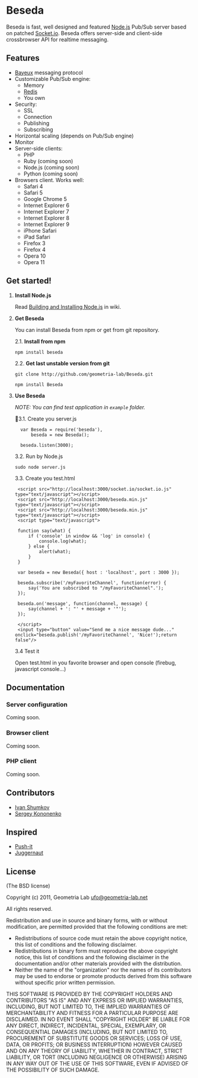 Beseda
============

Beseda is fast, well designed and featured [Node.js](http://nodejs.org) Pub/Sub server based on patched [Socket.io](http://socket.io).
Beseda offers server-side and client-side crossbrowser API for realtime messaging.

Features
---

* [Bayeux](http://svn.cometd.com/trunk/bayeux/bayeux.html) messaging protocol
* Customizable Pub/Sub engine:
    * Memory
    * [Redis](http://redis.io)
    * You own
* Security:
    * SSL
    * Connection
    * Publishing
    * Subscribing
* Horizontal scaling (depends on Pub/Sub engine)
* Monitor
* Server-side clients:
    * PHP
    * Ruby (coming soon)
    * Node.js (coming soon)
    * Python (coming soon)
* Browsers client. Works well:
    * Safari 4
    * Safari 5
    * Google Chrome 5
    * Internet Explorer 6
    * Internet Explorer 7
    * Internet Explorer 8
    * Internet Explorer 9
    * iPhone Safari
    * iPad Safari
    * Firefox 3
    * Firefox 4
    * Opera 10
    * Opera 11

Get started!
---

1. **Install Node.js**

    Read [Building and Installing Node.js](https://github.com/joyent/node/wiki/Installation) in wiki.

2. **Get Beseda**

   You can install Beseda from npm or get from git repository.

   2.1. **Install from npm**

   `npm install beseda`

   2.2. **Get last unstable version from git**

   `git clone http://github.com/geometria-lab/Beseda.git`

    `npm install Beseda`

3. **Use Beseda**

   _NOTE: You can find test application in `example` folder._

   3.1. Create you server.js

         var Beseda = require('beseda'),
             beseda = new Beseda();

         beseda.listen(3000);

   3.2. Run by Node.js

   `sudo node server.js`

   3.3. Create you test.html

        <script src="http://localhost:3000/socket.io/socket.io.js" type="text/javascript"></script>
        <script src="http://localhost:3000/beseda.min.js" type="text/javascript"></script>
        <script src="http://localhost:3000/beseda.min.js" type="text/javascript"></script>
        <script type="text/javascript">

        function say(what) {
            if ('console' in window && 'log' in console) {
                console.log(what);
            } else {
                alert(what);
            }
        }

        var beseda = new Beseda({ host : 'localhost', port : 3000 });

        beseda.subscribe('/myFavoriteChannel', function(error) {
            say('You are subscribed to "/myFavoriteChannel".');
        });

        beseda.on('message', function(channel, message) {
            say(channel + ': "' + message + '"');
        });

        </script>
        <input type="button" value="Send me a nice message dude..." onclick="beseda.publish('/myFavoriteChannel', 'Nice!');return false"/>

    3.4 Test it

    Open test.html in you favorite browser and open console (firebug, javascript console...)

Documentation
---

### Server configuration

Coming soon.

### Browser client

Coming soon.

### PHP client

Coming soon.

Contributors
---

* [Ivan Shumkov](mailto:ivan@shumkov.ru)
* [Sergey Kononenko](mailto:kononencheg@gmail.com)

Inspired
---
* [Push-it](https://github.com/aaronblohowiak/Push-It)
* [Juggernaut](https://github.com/maccman/juggernaut)

License
---

(The BSD license)

Copyright (c) 2011, Geometria Lab <ufo@geometria-lab.net>

All rights reserved.

Redistribution and use in source and binary forms, with or without
modification, are permitted provided that the following conditions are met:

* Redistributions of source code must retain the above copyright
  notice, this list of conditions and the following disclaimer.
* Redistributions in binary form must reproduce the above copyright
  notice, this list of conditions and the following disclaimer in the
  documentation and/or other materials provided with the distribution.
* Neither the name of the "organization" nor the
  names of its contributors may be used to endorse or promote products
  derived from this software without specific prior written permission.

THIS SOFTWARE IS PROVIDED BY THE COPYRIGHT HOLDERS AND CONTRIBUTORS "AS IS" AND
ANY EXPRESS OR IMPLIED WARRANTIES, INCLUDING, BUT NOT LIMITED TO, THE IMPLIED
WARRANTIES OF MERCHANTABILITY AND FITNESS FOR A PARTICULAR PURPOSE ARE
DISCLAIMED. IN NO EVENT SHALL "COPYRIGHT HOLDER" BE LIABLE FOR ANY
DIRECT, INDIRECT, INCIDENTAL, SPECIAL, EXEMPLARY, OR CONSEQUENTIAL DAMAGES
(INCLUDING, BUT NOT LIMITED TO, PROCUREMENT OF SUBSTITUTE GOODS OR SERVICES;
LOSS OF USE, DATA, OR PROFITS; OR BUSINESS INTERRUPTION) HOWEVER CAUSED AND
ON ANY THEORY OF LIABILITY, WHETHER IN CONTRACT, STRICT LIABILITY, OR TORT
(INCLUDING NEGLIGENCE OR OTHERWISE) ARISING IN ANY WAY OUT OF THE USE OF THIS
SOFTWARE, EVEN IF ADVISED OF THE POSSIBILITY OF SUCH DAMAGE.
